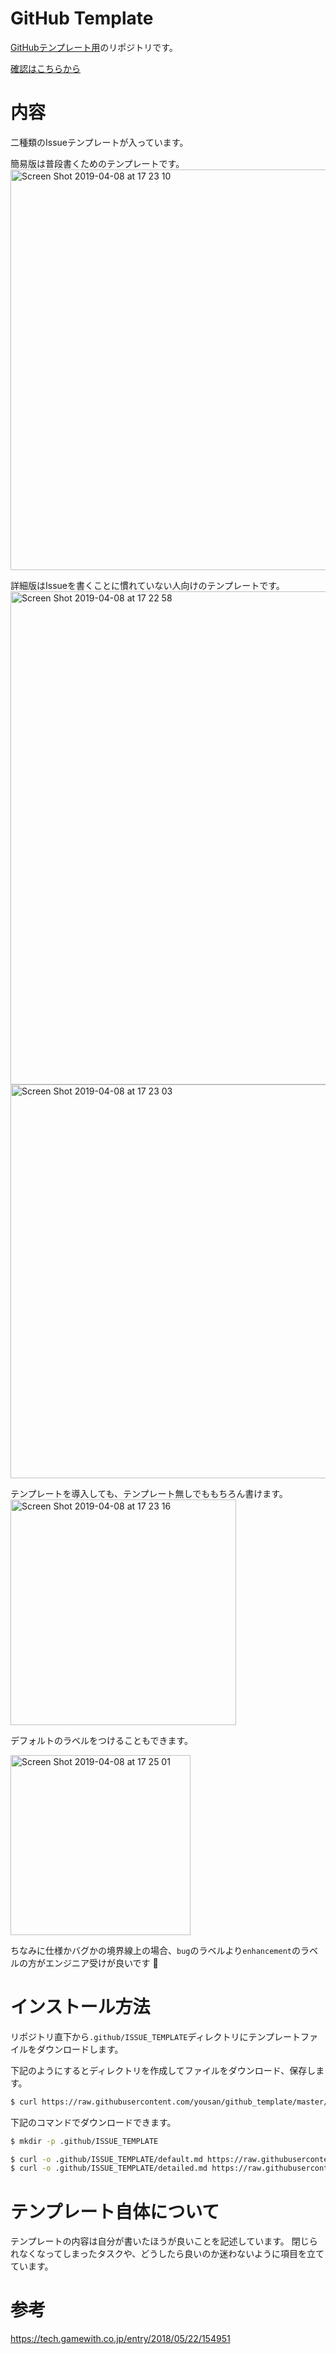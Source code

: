 # GitHub Template

[GitHubテンプレート用](https://help.github.com/en/articles/manually-creating-a-single-issue-template-for-your-repository)のリポジトリです。

[確認はこちらから](https://github.com/yousan/github_template/issues/new/choose)

# 内容
二種類のIssueテンプレートが入っています。

簡易版は普段書くためのテンプレートです。
<img width="641" alt="Screen Shot 2019-04-08 at 17 23 10" src="https://user-images.githubusercontent.com/561613/55709313-0671fe80-5a23-11e9-8230-c2cecc1d6e22.png">

詳細版はIssueを書くことに慣れていない人向けのテンプレートです。
<img width="789" alt="Screen Shot 2019-04-08 at 17 22 58" src="https://user-images.githubusercontent.com/561613/55709315-0671fe80-5a23-11e9-8f8b-652ed116bb3c.png">
<img width="630" alt="Screen Shot 2019-04-08 at 17 23 03" src="https://user-images.githubusercontent.com/561613/55709314-0671fe80-5a23-11e9-957e-89467a41e7cc.png">

テンプレートを導入しても、テンプレート無しでももちろん書けます。
<img width="361" alt="Screen Shot 2019-04-08 at 17 23 16" src="https://user-images.githubusercontent.com/561613/55709310-0671fe80-5a23-11e9-91a4-7e0476d37e3e.png">

デフォルトのラベルをつけることもできます。

<img width="288" alt="Screen Shot 2019-04-08 at 17 25 01" src="https://user-images.githubusercontent.com/561613/55709783-08888d00-5a24-11e9-8986-dc56a5b41b21.png">

ちなみに仕様かバグかの境界線上の場合、`bug`のラベルより`enhancement`のラベルの方がエンジニア受けが良いです 👼

# インストール方法
リポジトリ直下から`.github/ISSUE_TEMPLATE`ディレクトリにテンプレートファイルをダウンロードします。

下記のようにするとディレクトリを作成してファイルをダウンロード、保存します。

```bash
$ curl https://raw.githubusercontent.com/yousan/github_template/master/install.sh | sh - 
```

下記のコマンドでダウンロードできます。

```bash
$ mkdir -p .github/ISSUE_TEMPLATE

$ curl -o .github/ISSUE_TEMPLATE/default.md https://raw.githubusercontent.com/yousan/github_template/master/.github/ISSUE_TEMPLATE/default.md
$ curl -o .github/ISSUE_TEMPLATE/detailed.md https://raw.githubusercontent.com/yousan/github_template/master/.github/ISSUE_TEMPLATE/detailed.md
```

# テンプレート自体について
テンプレートの内容は自分が書いたほうが良いことを記述しています。
閉じられなくなってしまったタスクや、どうしたら良いのか迷わないように項目を立てています。


# 参考
https://tech.gamewith.co.jp/entry/2018/05/22/154951
